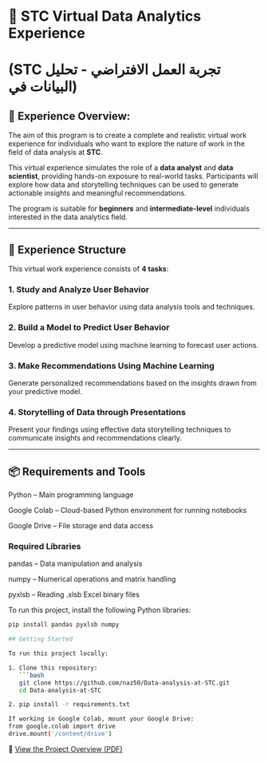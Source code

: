 # 🚀 STC Virtual Data Analytics Experience 
# (STC تجربة العمل الافتراضي - تحليل البيانات في)

## 🧠 Experience Overview:

The aim of this program is to create a complete and realistic virtual work experience for individuals who want to explore the nature of work in the field of data analysis at **STC**.

This virtual experience simulates the role of a **data analyst** and **data scientist**, providing hands-on exposure to real-world tasks. Participants will explore how data and storytelling techniques can be used to generate actionable insights and meaningful recommendations.

The program is suitable for **beginners** and **intermediate-level** individuals interested in the data analytics field.

---

## 🧪 Experience Structure

This virtual work experience consists of **4 tasks**:

### 1. Study and Analyze User Behavior
Explore patterns in user behavior using data analysis tools and techniques.

### 2. Build a Model to Predict User Behavior
Develop a predictive model using machine learning to forecast user actions.

### 3. Make Recommendations Using Machine Learning
Generate personalized recommendations based on the insights drawn from your predictive model.

### 4. Storytelling of Data through Presentations
Present your findings using effective data storytelling techniques to communicate insights and recommendations clearly.

---

## 📦 Requirements and Tools
Python – Main programming language

Google Colab – Cloud-based Python environment for running notebooks

Google Drive – File storage and data access

### Required Libraries
pandas – Data manipulation and analysis

numpy – Numerical operations and matrix handling

pyxlsb – Reading .xlsb Excel binary files

To run this project, install the following Python libraries:

```bash
pip install pandas pyxlsb numpy

## Getting Started

To run this project locally:

1. Clone this repository:
   ```bash
   git clone https://github.com/naz50/Data-analysis-at-STC.git
   cd Data-analysis-at-STC

2. pip install -r requirements.txt

If working in Google Colab, mount your Google Drive:
from google.colab import drive
drive.mount('/content/drive')

 ``` 

📄 [View the Project Overview (PDF)](https://github.com/naz50/Data-analysis-at-STC/blob/main/STC%20TV%20Data%20Analysis%20Report-Task4.pdf)

